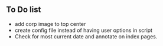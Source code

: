## To Do list ##

- add corp image to top center
- create config file instead of having user options in script
- Check for most current date and annotate on index pages.

